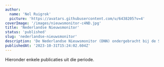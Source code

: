 ```yaml
---
author:
  name: 'Nel Ruigrok'
  picture: 'https://avatars.githubusercontent.com/u/6438205?v=4'
coverImage: '/images/nieuwsmonitor-c4ND.jpg'
title: 'Nederlandse Nieuwsmonitor'
status: 'published'
slug: 'nederlandse-nieuwsmonitor'
description: 'De Nederlandse Nieuwsmonitor (DNN) ondergebracht bij de Stichting Het Persinstituut heeft van 2005 tot en met 2013 als doel gehad het transparant maken van het nieuwsproces voor een breed publiek. Hoeveel aandacht schenken verschillende journalistieke media bijvoorbeeld aan politieke onderwerpen en partijen? Waar worden politici en beleidsonderwerpen mee geassocieerd? Hoe worden politieke partijen en hun kopstukken geëvalueerd? Op welke punten verschillen nieuwsmedia op deze punten? Hoe ontstaan mediahypes? Met wetenschappelijk onderzoek heeft de Nieuwsmonitor bijgedragen aan de discussie over de kwaliteit van de  journalistiek in Nederland. '
publishedAt: '2023-10-31T15:24:02.604Z'
---
```


Hieronder enkele publicaties uit die periode.



